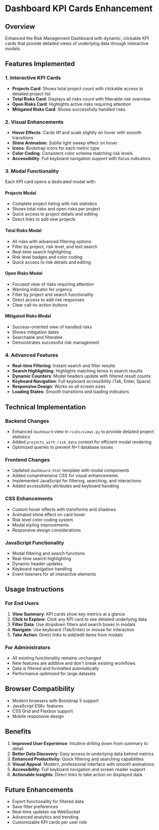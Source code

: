# Dashboard KPI Cards Enhancement

## Overview
Enhanced the Risk Management Dashboard with dynamic, clickable KPI cards that provide detailed views of underlying data through interactive modals.

## Features Implemented

### 1. Interactive KPI Cards
- **Projects Card**: Shows total project count with clickable access to detailed project list
- **Total Risks Card**: Displays all risks count with filterable risk overview
- **Open Risks Card**: Highlights active risks requiring attention
- **Mitigated Risks Card**: Shows successfully handled risks

### 2. Visual Enhancements
- **Hover Effects**: Cards lift and scale slightly on hover with smooth transitions
- **Shine Animation**: Subtle light sweep effect on hover
- **Icons**: Bootstrap icons for each metric type
- **Color Coding**: Consistent color scheme matching risk levels
- **Accessibility**: Full keyboard navigation support with focus indicators

### 3. Modal Functionality
Each KPI card opens a dedicated modal with:

#### Projects Modal
- Complete project listing with risk statistics
- Shows total risks and open risks per project
- Quick access to project details and editing
- Direct links to add new projects

#### Total Risks Modal
- All risks with advanced filtering options
- Filter by project, risk level, and text search
- Real-time search highlighting
- Risk level badges and color coding
- Quick access to risk details and editing

#### Open Risks Modal
- Focused view of risks requiring attention
- Warning indicator for urgency
- Filter by project and search functionality
- Direct access to add risk responses
- Clear call-to-action buttons

#### Mitigated Risks Modal
- Success-oriented view of handled risks
- Shows mitigation dates
- Searchable and filterable
- Demonstrates successful risk management

### 4. Advanced Features
- **Real-time Filtering**: Instant search and filter results
- **Search Highlighting**: Highlights matching terms in search results
- **Dynamic Counters**: Modal headers update with filtered result counts
- **Keyboard Navigation**: Full keyboard accessibility (Tab, Enter, Space)
- **Responsive Design**: Works on all screen sizes
- **Loading States**: Smooth transitions and loading indicators

## Technical Implementation

### Backend Changes
- Enhanced `dashboard` view in `risks/views.py` to provide detailed project statistics
- Added `projects_with_risk_data` context for efficient modal rendering
- Optimized queries to prevent N+1 database issues

### Frontend Changes
- Updated `dashboard.html` template with modal components
- Added comprehensive CSS for visual enhancements
- Implemented JavaScript for filtering, searching, and interactions
- Added accessibility attributes and keyboard handling

### CSS Enhancements
- Custom hover effects with transforms and shadows
- Animated shine effect on card hover
- Risk level color coding system
- Modal styling improvements
- Responsive design considerations

### JavaScript Functionality
- Modal filtering and search functions
- Real-time search highlighting
- Dynamic header updates
- Keyboard navigation handling
- Event listeners for all interactive elements

## Usage Instructions

### For End Users
1. **View Summary**: KPI cards show key metrics at a glance
2. **Click to Explore**: Click any KPI card to see detailed underlying data
3. **Filter Data**: Use dropdown filters and search boxes in modals
4. **Navigate**: Use keyboard (Tab/Enter) or mouse for interaction
5. **Take Action**: Direct links to add/edit items from modals

### For Administrators
- All existing functionality remains unchanged
- New features are additive and don't break existing workflows
- Data is filtered and formatted automatically
- Performance optimized for large datasets

## Browser Compatibility
- Modern browsers with Bootstrap 5 support
- JavaScript ES6+ features
- CSS Grid and Flexbox support
- Mobile responsive design

## Benefits
1. **Improved User Experience**: Intuitive drilling down from summary to detail
2. **Better Data Discovery**: Easy access to underlying data behind metrics
3. **Enhanced Productivity**: Quick filtering and searching capabilities
4. **Visual Appeal**: Modern, professional interface with smooth animations
5. **Accessibility**: Full keyboard navigation and screen reader support
6. **Actionable Insights**: Direct links to take action on displayed data

## Future Enhancements
- Export functionality for filtered data
- Save filter preferences
- Real-time updates via WebSocket
- Advanced analytics and trending
- Customizable KPI cards per user role
